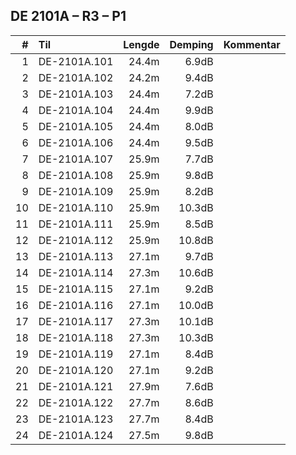 ## DE 2101A – R3 – P1

|  #  |        Til       |Lengde|Demping|Kommentar|
|----:|:-----------------|-----:|------:|:--------|
|    1|DE-2101A.101      | 24.4m|  6.9dB|         |
|    2|DE-2101A.102      | 24.2m|  9.4dB|         |
|    3|DE-2101A.103      | 24.4m|  7.2dB|         |
|    4|DE-2101A.104      | 24.4m|  9.9dB|         |
|    5|DE-2101A.105      | 24.4m|  8.0dB|         |
|    6|DE-2101A.106      | 24.4m|  9.5dB|         |
|    7|DE-2101A.107      | 25.9m|  7.7dB|         |
|    8|DE-2101A.108      | 25.9m|  9.8dB|         |
|    9|DE-2101A.109      | 25.9m|  8.2dB|         |
|   10|DE-2101A.110      | 25.9m| 10.3dB|         |
|   11|DE-2101A.111      | 25.9m|  8.5dB|         |
|   12|DE-2101A.112      | 25.9m| 10.8dB|         |
|   13|DE-2101A.113      | 27.1m|  9.7dB|         |
|   14|DE-2101A.114      | 27.3m| 10.6dB|         |
|   15|DE-2101A.115      | 27.1m|  9.2dB|         |
|   16|DE-2101A.116      | 27.1m| 10.0dB|         |
|   17|DE-2101A.117      | 27.3m| 10.1dB|         |
|   18|DE-2101A.118      | 27.3m| 10.3dB|         |
|   19|DE-2101A.119      | 27.1m|  8.4dB|         |
|   20|DE-2101A.120      | 27.1m|  9.2dB|         |
|   21|DE-2101A.121      | 27.9m|  7.6dB|         |
|   22|DE-2101A.122      | 27.7m|  8.6dB|         |
|   23|DE-2101A.123      | 27.7m|  8.4dB|         |
|   24|DE-2101A.124      | 27.5m|  9.8dB|         |